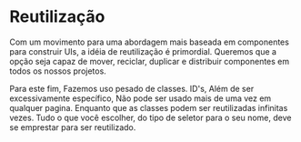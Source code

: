 ﻿# Reutilização

Com um movimento para uma abordagem mais baseada em componentes para construir UIs, a idéia de reutilização é primordial.
Queremos que a opção seja capaz de mover, reciclar, duplicar e distribuir componentes em todos os nossos projetos.

Para este fim, Fazemos uso pesado de classes. ID's, Além de ser excessivamente específico, Não pode ser usado mais de 
uma vez em qualquer pagina. Enquanto que as classes podem ser reutilizadas infinitas vezes. Tudo o que você escolher,
do tipo de seletor para o seu nome, deve se emprestar para ser reutilizado.